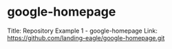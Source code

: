 # google-homepage
Title: Repository Example 1 - google-homepage
Link: https://github.com/landing-eagle/google-homepage.git

